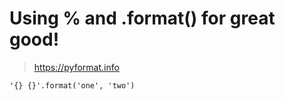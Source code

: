 # Using % and .format() for great good!

> https://pyformat.info

```
'{} {}'.format('one', 'two')
```